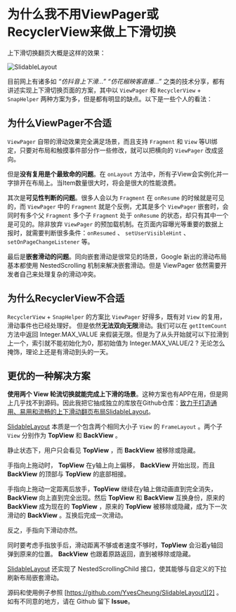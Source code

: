 # 为什么我不用ViewPager或RecyclerView来做上下滑切换

上下滑切换翻页大概是这样的效果：

![SlidableLayout][1]

目前网上有诸多如 *“仿抖音上下滑...”* *“仿花椒映客直播...”*  之类的技术分享，都有讲述实现上下滑切换页面的方案，其中以 `ViewPager` 和 `RecyclerView` + `SnapHelper` 两种方案为多，但是都有明显的缺点。以下是一些个人的看法：

## 为什么ViewPager不合适

`ViewPager` 自带的滑动效果完全满足场景，而且支持 `Fragment` 和 `View` 等UI绑定，只要对布局和触摸事件部分作一些修改，就可以把横向的 `ViewPager` 改成竖向。

但是**没有复用是个最致命的问题**。在 `onLayout` 方法中，所有子View会实例化并一字排开在布局上。当Item数量很大时，将会是很大的性能浪费。

其次是**可见性判断的问题**。很多人会以为 `Fragment` 在 `onResume` 的时候就是可见的，而 `ViewPager` 中的 `Fragment` 就是个反例，尤其是多个 `ViewPager` 嵌套时，会同时有多个父 `Fragment` 多个子 `Fragment` 处于 `onResume` 的状态，却只有其中一个是可见的。除非放弃 `ViewPager` 的预加载机制。在页面内容曝光等重要的数据上报时，就需要判断很多条件：`onResumed` 、 `setUserVisibleHint` 、 `setOnPageChangeListener` 等。

最后是**嵌套滑动的问题**。同向嵌套滑动是很常见的场景，Google 新出的滑动布局基本都使用 NestedScrolling 机制来解决嵌套滑动。但是 ViewPager 依然需要开发者自己来处理复杂的滑动冲突。

## 为什么RecyclerView不合适

`RecyclerView` + `SnapHelper` 的方案比 `ViewPager` 好得多，既有对 `View` 的复用，滑动事件也已经处理好。
但是依然**无法双向无限**滑动。我们可以在 `getItemCount` 方法中返回 Integer.MAX_VALUE 来假装无限。但是为了从头开始就可以下拉滑到上一个，索引就不能初始化为0，那初始值为 Integer.MAX_VALUE/2 ?
无论怎么掩饰，理论上还是有滑动到头的一天。

## 更优的一种解决方案

**使用两个 View 轮流切换就能完成上下滑的场景**。这种方案也有APP在用，但是网上几乎找不到源码。因此我把它抽成独立的库放在Github仓库：[致力于打造通用、易用和流畅的上下滑动翻页布局SlidableLayout][2]。

[SlidableLayout][2] 本质是一个包含两个相同大小子 `View` 的 `FrameLayout` 。两个子 `View` 分别作为 **TopView** 和 **BackView** 。

静止状态下，用户只会看见 **TopView** ，而 **BackView** 被移除或隐藏。

手指向上拖动时， **TopView** 在y轴上向上偏移， **BackView** 开始出现，而且 **BackView** 的顶部与 **TopView** 的底部相接。

手指向上拖动一定距离后放手，**TopView** 继续在y轴上做动画直到完全消失， **BackView** 向上直到完全出现。然后 **TopView** 和 **BackView** 互换身份，原来的 **BackView** 成为现在的 **TopView** ，原来的 **TopView** 被移除或隐藏，成为下一次滑动的 **BackView** 。互换后完成一次滑动。

反之，手指向下滑动亦然。

同时要考虑手指放手后，滑动距离不够或者速度不够时，**TopView** 会沿着y轴回弹到原来的位置。 **BackView** 也跟着原路返回，直到被移除或隐藏。

[SlidableLayout][2] 还实现了 NestedScrollingChild 接口，使其能够与自定义的下拉刷新布局嵌套滑动。

源码和使用例子参照 [https://github.com/YvesCheung/SlidableLayout][2] 。如有不同意的地方，请在 Github 留下 **Issue**。



  [1]: https://raw.githubusercontent.com/YvesCheung/SlidableLayout/master/material/slidableLayout.gif
  [2]: https://github.com/YvesCheung/SlidableLayout
